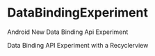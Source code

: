 # DataBindingExperiment
Android New Data Binding Api Experiment

Data Binding API Experiment with a Recyclerview
